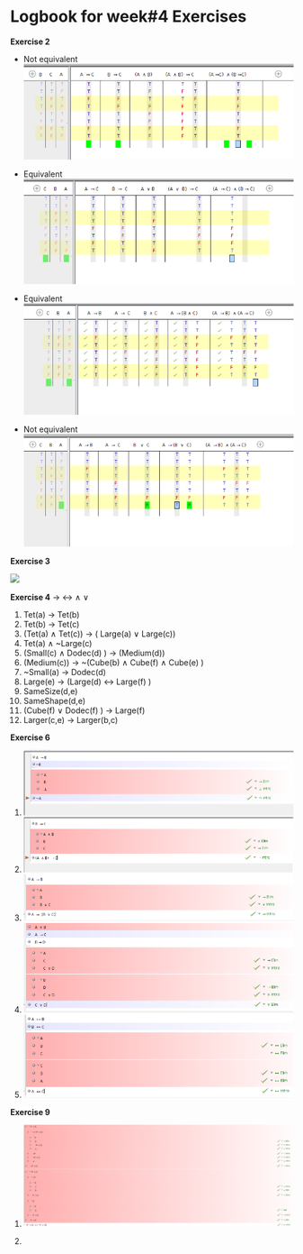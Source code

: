 # **Logbook for week#4 Exercises**

**Exercise 2**

 * Not equivalent ![](Screenshots/ex2.1_tp4_mdis.PNG)

 * Equivalent ![](Screenshots/ex2.2_tp4_mdis.PNG)

 * Equivalent ![](Screenshots/ex2.3_tp4_mdis.PNG)
 
 * Not equivalent ![](Screenshots/ex2.4_tp4_mdis.PNG)


**Exercise 3**

![](ex3_tp4_mdis.PNG)

**Exercise 4**
 → ↔ ∧ ∨ 
1. Tet(a) → Tet(b)
2. Tet(b) → Tet(c)
3. (Tet(a)  ∧ Tet(c)) → ( Large(a) ∨ Large(c))
4. Tet(a) ∧ ~Large(c)
5. (Small(c) ∧ Dodec(d) ) → (Medium(d))
6. (Medium(c)) → ~(Cube(b) ∧ Cube(f) ∧ Cube(e) )
7.  ~Small(a)  → Dodec(d)
8. Large(e) → (Large(d) ↔ Large(f) )
9. SameSize(d,e)
10. SameShape(d,e)
11. (Cube(f) ∨ Dodec(f) ) → Large(f)
12. Larger(c,e) → Larger(b,c)

**Exercise 6**

1. ![](Screenshots/ex6.1_tp4_mdis.PNG)
2. ![](Screenshots/ex6.2_tp4_mdis.PNG)
3. ![](Screenshots/ex6.3_tp4_mdis.PNG)
4. ![](Screenshots/ex6.4_tp4_mdis.PNG)
5. ![](Screenshots/ex6.5_tp4_mdis.PNG)


**Exercise 9**

1. ![](Screenshots/ex9.1_tp4_mdis.PNG)

2.